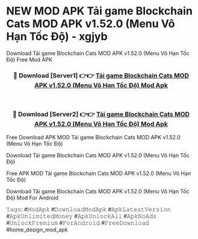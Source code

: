 # NEW MOD APK Tải game Blockchain Cats MOD APK v1.52.0 (Menu Vô Hạn Tốc Độ) - xgjyb
Download Tải game Blockchain Cats MOD APK v1.52.0 (Menu Vô Hạn Tốc Độ) Free Mod APK

<div align="center">
<h3>🔴 Download [Server1] 👉👉 <a href="https://apk-comot.site?title=Tải_game_Blockchain_Cats_MOD_APK_v1.52.0_(Menu_Vô_Hạn_Tốc_Độ)">Tải game Blockchain Cats MOD APK v1.52.0 (Menu Vô Hạn Tốc Độ) Mod Apk</a></h3><br>

<h3>🔴 Download [Server2] 👉👉 <a href="https://apk-comot.site?title=Tải_game_Blockchain_Cats_MOD_APK_v1.52.0_(Menu_Vô_Hạn_Tốc_Độ)">Tải game Blockchain Cats MOD APK v1.52.0 (Menu Vô Hạn Tốc Độ) Mod Apk</a></h3>
</div>


Free Download APK MOD Tải game Blockchain Cats MOD APK v1.52.0 (Menu Vô Hạn Tốc Độ)

Download Tải game Blockchain Cats MOD APK v1.52.0 (Menu Vô Hạn Tốc Độ) 

Free APK MOD Tải game Blockchain Cats MOD APK v1.52.0 (Menu Vô Hạn Tốc Độ) 

Download Tải game Blockchain Cats MOD APK v1.52.0 (Menu Vô Hạn Tốc Độ) Mod For Android

𝚃𝚊𝚐𝚜: #𝙼𝚘𝚍𝙰𝚙𝚔 #𝙳𝚘𝚠𝚗𝚕𝚘𝚊𝚍𝙼𝚘𝚍𝙰𝚙𝚔 #𝙰𝚙𝚔𝙻𝚊𝚝𝚎𝚜𝚝𝚅𝚎𝚛𝚜𝚒𝚘𝚗 #𝙰𝚙𝚔𝚄𝚗𝚕𝚒𝚖𝚒𝚝𝚎𝚍𝙼𝚘𝚗𝚎𝚢 #𝙰𝚙𝚔𝚄𝚗𝚕𝚘𝚌𝚔𝙰𝚕𝚕 #𝙰𝚙𝚔𝙽𝚘𝙰𝚍𝚜 #𝚄𝚗𝚕𝚘𝚌𝚔𝙿𝚛𝚎𝚖𝚒𝚞𝚖 #𝙵𝚘𝚛𝙰𝚗𝚍𝚛𝚘𝚒𝚍 #𝙵𝚛𝚎𝚎𝙳𝚘𝚠𝚗𝚕𝚘𝚊𝚍 #home_design_mod_apk